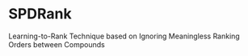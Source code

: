 # SPDRank
Learning-to-Rank Technique based on Ignoring Meaningless Ranking Orders between Compounds
